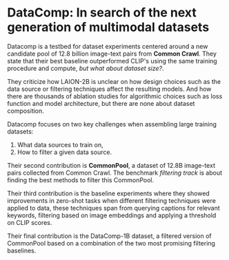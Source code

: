 # DataComp: In search of the next generation of multimodal datasets

Datacomp is a testbed for dataset experiments centered around a new candidate pool of 12.8 billion image-text pairs from **Common Crawl**. They state that their best baseline outperformed CLIP's using the same training procedure and compute, *but what about dataset size?*.

They criticize how LAION-2B is unclear on how design choices such as the data source or filtering techniques affect the resulting models. And how there are thousands of ablation studies for algorithmic choices such as loss function and model architecture, but there are none about dataset composition.

Datacomp focuses on two key challenges when assembling large training datasets:

1. What data sources to train on,
2. How to filter a given data source.

Their second contribution is **CommonPool**, a dataset of 12.8B image-text pairs collected from Common Crawl. The benchmark *filtering track* is about finding the best methods to filter this CommonPool.

Their third contribution is the baseline experiments where they showed improvements in zero-shot tasks when different filtering techniques were applied to data, these techniques span from querying captions for relevant keywords, filtering based on image embeddings and applying a threshold on CLIP scores.

Their final contribution is the DataComp-1B dataset, a filtered version of CommonPool based on a combination of the two most promising filtering baselines.

